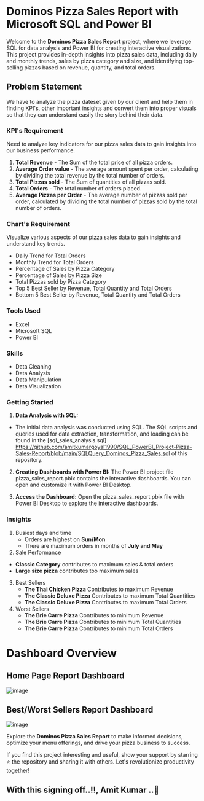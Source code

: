 # Dominos Pizza Sales Report with Microsoft SQL and Power BI

Welcome to the **Dominos Pizza Sales Report** project, where we leverage SQL for data analysis and Power BI for creating interactive visualizations. This project provides in-depth insights into pizza sales data, including daily and monthly trends, sales by pizza category and size, and identifying top-selling pizzas based on revenue, quantity, and total orders.

## Problem Statement
We have to analyze the pizza dateset given by our client and help them in finding KPI's, other important insights and convert them into proper visuals so that they can understand easily
the story behind their data.

### KPI's Requirement

Need to analyze key indicators for our pizza sales data to gain insights into our business performance.

1. **Total Revenue** - The Sum of the total price of all pizza orders.
2. **Average Order value** - The average amount spent per order, calculating by dividing the total revenue by the total number of orders.
3. **Total Pizzas sold** - The Sum of quantities of all pizzas sold.
4. **Total Orders** - The total number of orders placed.
5. **Average Pizzas per Order** - The average number of pizzas sold per order, calculated by dividing the total number of pizzas sold by the total number of orders.
  
### Chart's Requirement
Visualize various aspects of our pizza sales data to gain insights and understand key trends.
- Daily Trend for Total Orders
- Monthly Trend for Total Orders
- Percentage of Sales by Pizza Category
- Percentage of Sales by Pizza Size
- Total Pizzas sold by Pizza Category
- Top 5 Best Seller by Revenue, Total Quantity and Total Orders
- Bottom 5 Best Seller by Revenue, Total Quantity and Total Orders

### Tools Used
- Excel
- Microsoft SQL
- Power BI

### Skills
- Data Cleaning
- Data Analysis
- Data Manipulation
- Data Visualization

### Getting Started
1. **Data Analysis with SQL:**
- The initial data analysis was conducted using SQL. The SQL scripts and queries used for data extraction, transformation, and loading can be found in the [sql_sales_analysis.sql] https://github.com/amitkumargoyal1990/SQL_PowerBI_Project-Pizza-Sales-Report/blob/main/SQLQuery_Dominos_Pizza_Sales.sql of this repository.

2. **Creating Dashboards with Power BI:**
The Power BI project file pizza_sales_report.pbix contains the interactive dashboards. You can open and customize it with Power BI Desktop.

3. **Access the Dashboard:**
Open the pizza_sales_report.pbix file with Power BI Desktop to explore the interactive dashboards.
 
### Insights
1. Busiest days and time
   - Orders are highest on **Sun/Mon**
   - There are maximum orders in months of **July and May**
2. Sale Performance
  - **Classic Category** contributes to maximum sales & total orders
  - **Large size pizza** contributes too maximum sales
3. Best Sellers
   - **The Thai Chicken Pizza** Contributes to maximum Revenue
   - **The Classic Deluxe Pizza** Contributes to maximum Total Quantities
   - **The Classic Deluxe Pizza** Contributes to maximum Total Orders
4. Worst Sellers
   - **The Brie Carre Pizza** Contributes to minimum Revenue
   - **The Brie Carre Pizza** Contributes to minimum Total Quantities
   - **The Brie Carre Pizza** Contributes to minimum Total Orders


# Dashboard Overview

## Home Page Report Dashboard
![image](https://github.com/amitkumargoyal1990/SQL_PowerBI_Project-Pizza-Sales-Report/assets/90434295/5e4304b6-001d-45d2-bcc1-139bad0ba97d)


## Best/Worst Sellers Report Dashboard
![image](https://github.com/amitkumargoyal1990/SQL_PowerBI_Project-Pizza-Sales-Report/assets/90434295/14a944c8-5e60-48ac-a8f3-ea636e6fd1e5)


Explore the **Dominos Pizza Sales Report** to make informed decisions, optimize your menu offerings, and drive your pizza business to success.

If you find this project interesting and useful, show your support by starring ⭐ the repository and sharing it with others. Let's revolutionize productivity together!

## With this signing off..!!, Amit Kumar ..🤞
